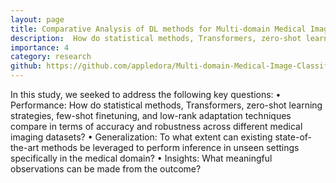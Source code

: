 ```yaml
---
layout: page
title: Comparative Analysis of DL methods for Multi-domain Medical Image Segmentation
description:  How do statistical methods, Transformers, zero-shot learning strategies, few-shot finetuning, and low-rank adaptation techniques compare in terms of accuracy and robustness across different medical imaging datasets?
importance: 4
category: research
github: https://github.com/appledora/Multi-domain-Medical-Image-Classification
---
```


In this study, we seeked to address the following key questions:
• Performance: How do statistical methods, Transformers, zero-shot learning strategies, few-shot finetuning, and low-rank adaptation techniques compare in terms of accuracy and robustness across different
medical imaging datasets?
• Generalization: To what extent can existing state-of-the-art methods be leveraged to perform inference
in unseen settings specifically in the medical domain?
• Insights: What meaningful observations can be made from the outcome?